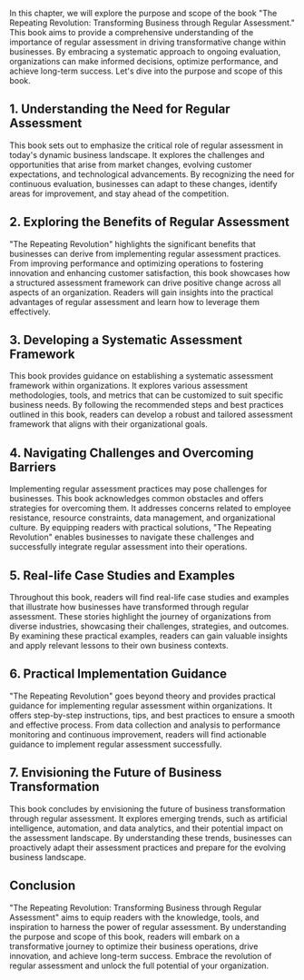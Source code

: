 
In this chapter, we will explore the purpose and scope of the book "The Repeating Revolution: Transforming Business through Regular Assessment." This book aims to provide a comprehensive understanding of the importance of regular assessment in driving transformative change within businesses. By embracing a systematic approach to ongoing evaluation, organizations can make informed decisions, optimize performance, and achieve long-term success. Let's dive into the purpose and scope of this book.

## 1\. Understanding the Need for Regular Assessment

This book sets out to emphasize the critical role of regular assessment in today's dynamic business landscape. It explores the challenges and opportunities that arise from market changes, evolving customer expectations, and technological advancements. By recognizing the need for continuous evaluation, businesses can adapt to these changes, identify areas for improvement, and stay ahead of the competition.

## 2\. Exploring the Benefits of Regular Assessment

"The Repeating Revolution" highlights the significant benefits that businesses can derive from implementing regular assessment practices. From improving performance and optimizing operations to fostering innovation and enhancing customer satisfaction, this book showcases how a structured assessment framework can drive positive change across all aspects of an organization. Readers will gain insights into the practical advantages of regular assessment and learn how to leverage them effectively.

## 3\. Developing a Systematic Assessment Framework

This book provides guidance on establishing a systematic assessment framework within organizations. It explores various assessment methodologies, tools, and metrics that can be customized to suit specific business needs. By following the recommended steps and best practices outlined in this book, readers can develop a robust and tailored assessment framework that aligns with their organizational goals.

## 4\. Navigating Challenges and Overcoming Barriers

Implementing regular assessment practices may pose challenges for businesses. This book acknowledges common obstacles and offers strategies for overcoming them. It addresses concerns related to employee resistance, resource constraints, data management, and organizational culture. By equipping readers with practical solutions, "The Repeating Revolution" enables businesses to navigate these challenges and successfully integrate regular assessment into their operations.

## 5\. Real-life Case Studies and Examples

Throughout this book, readers will find real-life case studies and examples that illustrate how businesses have transformed through regular assessment. These stories highlight the journey of organizations from diverse industries, showcasing their challenges, strategies, and outcomes. By examining these practical examples, readers can gain valuable insights and apply relevant lessons to their own business contexts.

## 6\. Practical Implementation Guidance

"The Repeating Revolution" goes beyond theory and provides practical guidance for implementing regular assessment within organizations. It offers step-by-step instructions, tips, and best practices to ensure a smooth and effective process. From data collection and analysis to performance monitoring and continuous improvement, readers will find actionable guidance to implement regular assessment successfully.

## 7\. Envisioning the Future of Business Transformation

This book concludes by envisioning the future of business transformation through regular assessment. It explores emerging trends, such as artificial intelligence, automation, and data analytics, and their potential impact on the assessment landscape. By understanding these trends, businesses can proactively adapt their assessment practices and prepare for the evolving business landscape.

## Conclusion

"The Repeating Revolution: Transforming Business through Regular Assessment" aims to equip readers with the knowledge, tools, and inspiration to harness the power of regular assessment. By understanding the purpose and scope of this book, readers will embark on a transformative journey to optimize their business operations, drive innovation, and achieve long-term success. Embrace the revolution of regular assessment and unlock the full potential of your organization.
